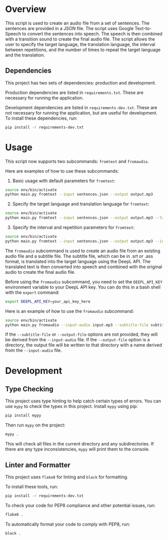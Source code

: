 # Overview

This script is used to create an audio file from a set of sentences. The sentences are provided in a JSON file. The script uses Google Text-to-Speech to convert the sentences into speech. The speech is then combined with a transition sound to create the final audio file. The script allows the user to specify the target language, the translation language, the interval between repetitions, and the number of times to repeat the target language and the translation.

## Dependencies

This project has two sets of dependencies: production and development.

Production dependencies are listed in `requirements.txt`. These are necessary for running the application.

Development dependencies are listed in `requirements-dev.txt`. These are not necessary for running the application, but are useful for development. To install these dependencies, run:

```bash
pip install -r requirements-dev.txt
```

# Usage

This script now supports two subcommands: `fromtext` and `fromaudio`.

Here are examples of how to use these subcommands:

1. Basic usage with default parameters for `fromtext`:

```bash
source env/bin/activate
python main.py fromtext --input sentences.json --output output.mp3
```

2. Specify the target language and translation language for `fromtext`:

```bash
source env/bin/activate
python main.py fromtext --input sentences.json --output output.mp3 --target-lang ja --tr-lang en
```

3. Specify the interval and repetition parameters for `fromtext`:

```bash
source env/bin/activate
python main.py fromtext --input sentences.json --output output.mp3 --interval 2000 --target-repeat 2 --translation-repeat 2
```

The `fromaudio` subcommand is used to create an audio file from an existing audio file and a subtitle file. The subtitle file, which can be in .srt or .ass format, is translated into the target language using the DeepL API. The translated text is then converted into speech and combined with the original audio to create the final audio file.

Before using the `fromaudio` subcommand, you need to set the `DEEPL_API_KEY` environment variable to your DeepL API key. You can do this in a bash shell with the `export` command:

```bash
export DEEPL_API_KEY=your_api_key_here
```

Here is an example of how to use the `fromaudio` subcommand:

```bash
source env/bin/activate
python main.py fromaudio --input-audio input.mp3 --subtitle-file subtitles.srt --output-file output.mp3 --transition-sound ding.mp3 --repeat-count 2 --tr-lang en
```

If the `--subtitle-file` or `--output-file` options are not provided, they will be derived from the `--input-audio` file. If the `--output-file` option is a directory, the output file will be written to that directory with a name derived from the `--input-audio` file.

# Development

## Type Checking

This project uses type hinting to help catch certain types of errors. You can use `mypy` to check the types in this project. Install `mypy` using pip:

```bash
pip install mypy
```

Then run `mypy` on the project:

```bash
mypy .
```

This will check all files in the current directory and any subdirectories. If there are any type inconsistencies, `mypy` will print them to the console.


## Linter and Formatter

This project uses `flake8` for linting and `black` for formatting.

To install these tools, run:

```bash
pip install -r requirements-dev.txt
```

To check your code for PEP8 compliance and other potential issues, run:

```bash
flake8 .
```

To automatically format your code to comply with PEP8, run:

```bash
black .
```

